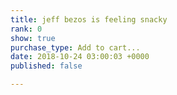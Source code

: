 ```yaml
---
title: jeff bezos is feeling snacky
rank: 0
show: true
purchase_type: Add to cart...
date: 2018-10-24 03:00:03 +0000
published: false

---
```

